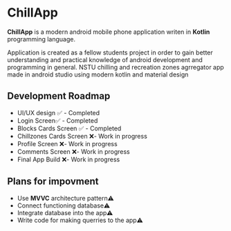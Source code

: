 <h1>ChillApp</h1>

**ChillApp** is a modern android mobile phone application writen in **Kotlin** programming language.

Application is created as a fellow students project in order to gain better understanding and practical knowledge of android development and programming in general.
NSTU chilling and recreation zones agrregator app made in android studio using modern kotlin and material design

<h2>Development Roadmap</h2>

- UI/UX design ✅ - Completed
- Login Screen✅ - Completed
- Blocks Cards Screen ✅ - Completed
- Chillzones Cards Screen ❌- Work in progress
- Profile Screen ❌- Work in progress
- Comments Screen ❌- Work in progress
- Final App Build ❌- Work in progress

<h2>Plans for impovment</h2>

- Use **MVVC** architecture pattern⚠️
- Connect functioning database⚠️
- Integrate database into the app⚠️
- Write code for making querries to the app⚠️
